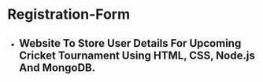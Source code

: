 # Registration-Form
- ## Website To Store User Details For Upcoming Cricket Tournament Using HTML, CSS, Node.js And MongoDB.
